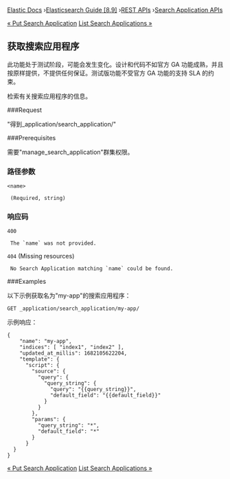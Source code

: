 

[Elastic Docs](/guide/) ›[Elasticsearch Guide [8.9]](index.md) ›[REST
APIs](rest-apis.md) ›[Search Application APIs](search-application-apis.md)

[« Put Search Application](put-search-application.md) [List Search
Applications »](list-search-applications.md)

## 获取搜索应用程序

此功能处于测试阶段，可能会发生变化。设计和代码不如官方 GA 功能成熟，并且按原样提供，不提供任何保证。测试版功能不受官方 GA 功能的支持 SLA 的约束。

检索有关搜索应用程序的信息。

###Request

"得到_application/search_application<name>/"

###Prerequisites

需要"manage_search_application"群集权限。

### 路径参数

`<name>`

     (Required, string) 

### 响应码

`400`

     The `name` was not provided. 
`404` (Missing resources)

     No Search Application matching `name` could be found. 

###Examples

以下示例获取名为"my-app"的搜索应用程序：

    
    
    GET _application/search_application/my-app/

示例响应：

    
    
    {
        "name": "my-app",
        "indices": [ "index1", "index2" ],
        "updated_at_millis": 1682105622204,
        "template": {
          "script": {
            "source": {
              "query": {
                "query_string": {
                  "query": "{{query_string}}",
                  "default_field": "{{default_field}}"
                }
              }
            },
            "params": {
              "query_string": "*",
              "default_field": "*"
            }
          }
      }
    }

[« Put Search Application](put-search-application.md) [List Search
Applications »](list-search-applications.md)
